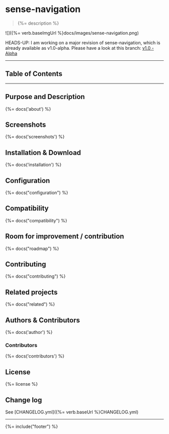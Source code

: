 # sense-navigation
> {%= description %}

![]({%= verb.baseImgUrl %}docs/images/sense-navigation.png)

HEADS-UP:
I am working on a major revision of sense-navigation, which is already available as v1.0-alpha.
Please have a look at this branch: [v1.0 - Alpha](https://github.com/stefanwalther/sense-navigation/tree/v1.0)

---
## Table of Contents

<!-- toc -->

---

## Purpose and Description
{%= docs('about') %}

## Screenshots
{%= docs('screenshots') %}

## Installation & Download
{%= docs('installation') %}

## Configuration
{%= docs("configuration") %}

## Compatibility
{%= docs("compatibility") %}

## Room for improvement / contribution
{%= docs("roadmap") %}

## Contributing
{%= docs("contributing") %}

## Related projects
{%= docs("related") %}

## Authors & Contributors
{%= docs('author') %}

### Contributors
{%= docs('contributors') %}


## License
{%= license %}

## Change log
See [CHANGELOG.yml]({%= verb.baseUrl %}CHANGELOG.yml)  

***

{%= include("footer") %}
